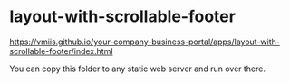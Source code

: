 # layout-with-scrollable-footer

https://vmiis.github.io/your-company-business-portal/apps/layout-with-scrollable-footer/index.html


You can copy this folder to any static web server and run over there.
